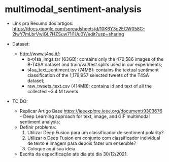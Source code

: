 # multimodal_sentiment-analysis
- Link pra Resumo dos artigos: https://docs.google.com/spreadsheets/d/10K6Y3o2ECW058C-2lwY7mLbrVwjGL7HZSuw71I1Uu0Y/edit?usp=sharing
- Dataset:
  - http://www.t4sa.it/:
      - b-t4sa_imgs.tar (63GB): contains only the 470,586 images of the B-T4SA dataset and train/val/test splits used in our experiments;
      - t4sa_text_sentiment.tsv (74MB): contains the textual sentiment classification of the 1,179,957 selected tweets of the T4SA dataset;
      - raw_tweets_text.csv (414MB): contains id and text of all the collected ~3.4 M tweets
     
- TO DO:
  - Replicar Artigo Base https://ieeexplore.ieee.org/document/9303676 - Deep Learning approach for text, image, and GIF multimodal sentiment analysis;
  - Definir problema:
      1. Utilizar Deep Fusion para um classificador de sentiment polarity?
      2. Utilizar o Deep Fusion em conjunto com classificador individual de texto e imagem para depois fazer um ensemble?
      3. Coloque aqui sua ideia.
  - Escrita da especificação até dia até dia 30/12/2021.
